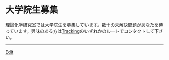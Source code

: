 # 大学院生募集

[理論化学研究室](理論化学研究室.md)では大学院生を募集しています。数十の[未解決問題](未解決問題.md)があなたを待っています。興味のある方は[Tracking](Tracking.md)のいずれかのルートでコンタクトして下さい。





----
[Edit](https://github.com/vitroid/vitroid.github.io/blob/master/MD/大学院生募集.md)
